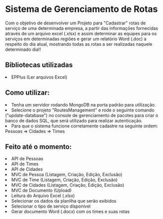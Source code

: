 <h1>
  Sistema de Gerenciamento de Rotas
  </h1>
  
  <p>Com o objetivo de desenvolver um Projeto para "Cadastrar" rotas de serviço de uma determinada empresa, a partir das informações fornecidas através de um arquivo excel (.xlsx) e assim determinar as equipes para os serviços em determinadas regiões e gerar um relatório Word (.doc) a respeito do dia atual, mostrando todas as rotas a ser realizadas naquele determinado dia!!</p>
  
 
<h2>Bibliotecas utilizadas</h2>
 
<li>
  EPPlus (Ler arquivos Excel)
 
<h2>
  Como utilizar:
</h2>
  
<li>
  Tenha um servidor rodando MongoDB na porta padrão para utilização.
<li>
  Selecione  o projeto "RoutesManagement" e rode o seguinte comando ("update-database") no console de gerenciamento de pacotes para criar o banco de dados SQL, que será utilizado para realizar autenticação.
<li>
  Para que o sistema funcione corretamente cadastre na seguinte ordem: Pessoas => Cidades => Times
  
  
<h2>
  Feito até o momento:
</h2>


<li>
  API de Pessoas
<li>
  API de Times
<li>
  API de Cidades
<li>
  MVC de Pessoa (Listagem, Criação, Edição, Exclusão)
<li>
  MVC de Time (Listagem, Criação, Edição, Exclusão)
<li>
  MVC de Cidades (Listagem, Criação, Edição, Exclusão)
<li>
  MVC de Documento (Upload)
<li>
  Leitura do Arquivo Excel (.xlsx)
<li>
  Selecionar os dados da planilha que serão exibidos
<li>
  Selecionar o tipo de serviço disponível
<li>
  Gerar documento Word (.docx) com os times e suas rotas


